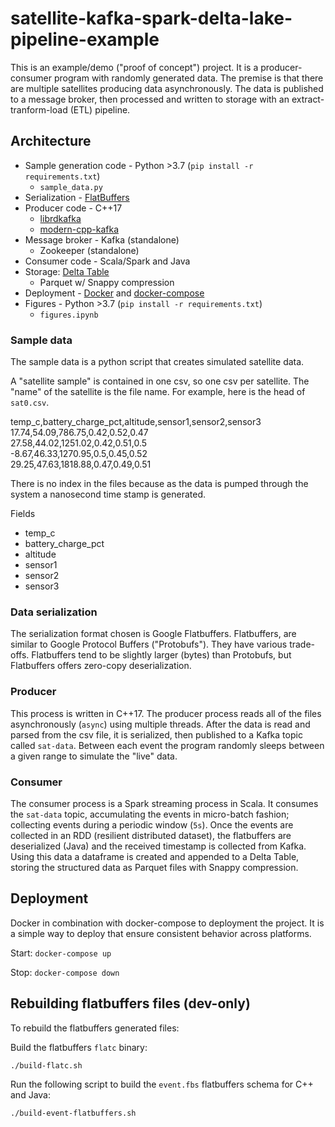 # satellite-kafka-spark-delta-lake-pipeline-example

This is an example/demo ("proof of concept") project. It is a producer-consumer program with randomly generated data. The premise is that there are multiple satellites producing data asynchronously. The data is published to a message broker, then processed and written to storage with an extract-tranform-load (ETL) pipeline.

## Architecture

- Sample generation code - Python >3.7 (`pip install -r requirements.txt`)
    - `sample_data.py`
- Serialization - [FlatBuffers](https://github.com/google/flatbuffers)
- Producer code - C++17
    - [librdkafka](https://github.com/confluentinc/librdkafka/tree/master)
    - [modern-cpp-kafka](https://github.com/morganstanley/modern-cpp-kafka)
- Message broker - Kafka (standalone)
    - Zookeeper (standalone)
- Consumer code - Scala/Spark and Java
- Storage: [Delta Table](https://delta.io)
    - Parquet w/ Snappy compression
- Deployment - [Docker](https://www.docker.com) and [docker-compose](https://docs.docker.com/compose/)
- Figures - Python >3.7 (`pip install -r requirements.txt`)
    - `figures.ipynb`

### Sample data

The sample data is a python script that creates simulated satellite data.

A "satellite sample" is contained in one csv, so one csv per satellite. The "name" of the satellite is the file name. For example, here is the head of `sat0.csv`.

temp_c,battery_charge_pct,altitude,sensor1,sensor2,sensor3<br>
17.74,54.09,786.75,0.42,0.52,0.47<br>
27.58,44.02,1251.02,0.42,0.51,0.5<br>
-8.67,46.33,1270.95,0.5,0.45,0.52<br>
29.25,47.63,1818.88,0.47,0.49,0.51

There is no index in the files because as the data is pumped through the system a nanosecond time stamp is generated.

Fields
- temp_c
- battery_charge_pct
- altitude
- sensor1
- sensor2
- sensor3

### Data serialization

The serialization format chosen is Google Flatbuffers. Flatbuffers, are similar to Google Protocol Buffers ("Protobufs"). They have various trade-offs. Flatbuffers tend to be slightly larger (bytes) than Protobufs, but Flatbuffers offers zero-copy deserialization.

### Producer

This process is written in C++17. The producer process reads all of the files asynchronously (`async`) using multiple threads. After the data is read and parsed from the csv file, it is serialized, then published to a Kafka topic called `sat-data`. Between each event the program randomly sleeps between a given range to simulate the "live" data.

### Consumer

The consumer process is a Spark streaming process in Scala. It consumes the `sat-data` topic, accumulating the events in micro-batch fashion; collecting events during a periodic window (`5s`). Once the events are collected in an RDD (resilient distributed dataset), the flatbuffers are deserialized (Java) and the received timestamp is collected from Kafka. Using this data a dataframe is created and appended to a Delta Table, storing the structured data as Parquet files with Snappy compression.

## Deployment

Docker in combination with docker-compose to deployment the project. It is a simple way to deploy that ensure consistent behavior across platforms.

Start:
`docker-compose up`

Stop:
`docker-compose down`

## Rebuilding flatbuffers files (dev-only)
To rebuild the flatbuffers generated files:

Build the flatbuffers `flatc` binary:

`./build-flatc.sh`

Run the following script to build the `event.fbs` flatbuffers schema for C++ and Java:

`./build-event-flatbuffers.sh`